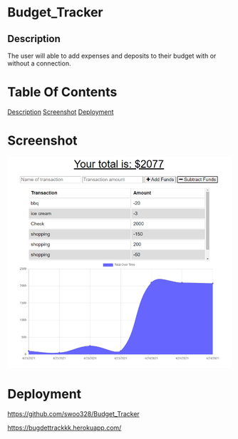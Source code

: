 # Budget_Tracker

## Description <a name="description"></a>
The user will able to add expenses and deposits to their budget with or without a connection. 

# Table Of Contents
[Description](#description)
[Screenshot](#screenshot)
[Deployment](#deployment)

# Screenshot <a name = "screenshot"></a>
![](public/graph.PNG)

# Deployment <a name = "deployment"></a>
https://github.com/swoo328/Budget_Tracker

https://bugdettrackkk.herokuapp.com/
